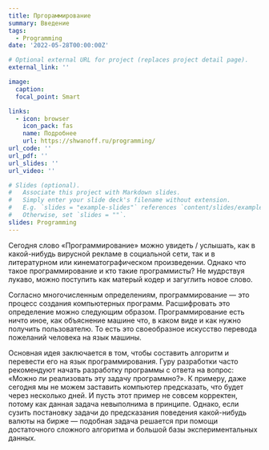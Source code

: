 ```yaml
---
title: Пргораммирование
summary: Введение
tags:
  - Programming
date: '2022-05-28T00:00:00Z'

# Optional external URL for project (replaces project detail page).
external_link: ''

image:
  caption: 
  focal_point: Smart

links:
  - icon: browser
    icon_pack: fas
    name: Подробнее
    url: https://shwanoff.ru/programming/
url_code: ''
url_pdf: ''
url_slides: ''
url_video: ''

# Slides (optional).
#   Associate this project with Markdown slides.
#   Simply enter your slide deck's filename without extension.
#   E.g. `slides = "example-slides"` references `content/slides/example-slides.md`.
#   Otherwise, set `slides = ""`.
slides: Programming
---
```


Сегодня слово «Программирование» можно увидеть / услышать, как в какой-нибудь вирусной рекламе в социальной сети, так и в литературном или кинематографическом произведении. Однако что такое программирование и кто такие программисты? Не мудрствуя лукаво, можно поступить как матерый кодер и загуглить новое слово.

Согласно многочисленным определениям, программирование — это процесс создания компьютерных программ. Расшифровать это определение можно следующим образом. Программирование есть ничто иное, как объяснение машине что, в каком виде и как нужно получить пользователю. То есть это своеобразное искусство перевода пожеланий человека на язык машины.

Основная идея заключается в том, чтобы составить алгоритм и перевести его на язык программирования. Гуру разработки часто рекомендуют начать разработку программы с ответа на вопрос: «Можно ли реализовать эту задачу программно?». К примеру, даже сегодня мы не можем заставить компьютер предсказать, что будет через несколько дней. И пусть этот пример не совсем корректен, потому как данная задача невыполнима в принципе. Однако, если сузить постановку задачи до предсказания поведения какой-нибудь валюты на бирже — подобная задача решается при помощи достаточного сложного алгоритма и большой базы экспериментальных данных.
